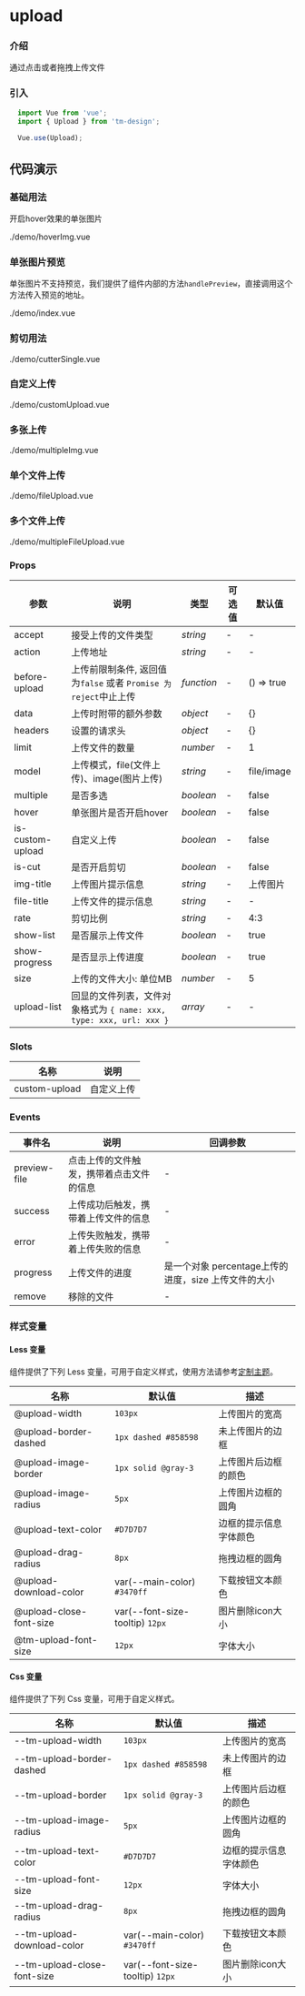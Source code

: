 # upload

### 介绍

通过点击或者拖拽上传文件

### 引入

```js
  import Vue from 'vue';
  import { Upload } from 'tm-design';
  
  Vue.use(Upload);
```

## 代码演示

### 基础用法
开启hover效果的单张图片

<demo-code>./demo/hoverImg.vue</demo-code>

### 单张图片预览

单张图片不支持预览，我们提供了组件内部的方法`handlePreview`，直接调用这个方法传入预览的地址。

<demo-code>./demo/index.vue</demo-code>

### 剪切用法

<demo-code>./demo/cutterSingle.vue</demo-code>

### 自定义上传

<demo-code>./demo/customUpload.vue</demo-code>

### 多张上传

<demo-code>./demo/multipleImg.vue</demo-code>

### 单个文件上传

<demo-code>./demo/fileUpload.vue</demo-code>

### 多个文件上传

<demo-code>./demo/multipleFileUpload.vue</demo-code>

### Props

参数 | 说明 | 类型 | 可选值 | 默认值
-- | -- | -- | -- | --
accept | 接受上传的文件类型 | _string_ | - | -
action | 上传地址 | _string_ | - | -
before-upload | 上传前限制条件, 返回值为`false` 或者 `Promise 为reject`中止上传 | _function_ | - | () => true
data | 上传时附带的额外参数 | _object_ | - | {}
headers | 设置的请求头 | _object_ | - | {}
limit | 上传文件的数量 | _number_ | - | 1
model | 上传模式，file(文件上传)、image(图片上传) | _string_ | - | file/image
multiple | 是否多选 | _boolean_ | - | false
hover | 单张图片是否开启hover | _boolean_ | - | false
is-custom-upload | 自定义上传 | _boolean_ | - | false
is-cut | 是否开启剪切 | _boolean_ | - | false
img-title | 上传图片提示信息 | _string_ | - | 上传图片
file-title | 上传文件的提示信息 | _string_ | - | -
rate | 剪切比例 | _string_ | - | 4:3
show-list | 是否展示上传文件 | _boolean_ | - | true
show-progress | 是否显示上传进度 | _boolean_ | - | true
size | 上传的文件大小: 单位MB | _number_ | - | 5
upload-list | 回显的文件列表，文件对象格式为 `{ name: xxx, type: xxx, url: xxx }` | _array_ | - | -


### Slots

名称 | 说明 
-- | -- 
custom-upload | 自定义上传


### Events

事件名 | 说明 | 回调参数
-- | -- | --
preview-file | 点击上传的文件触发，携带着点击文件的信息 | -
success | 上传成功后触发，携带着上传文件的信息 | -
error | 上传失败触发，携带着上传失败的信息 | -
progress | 上传文件的进度 | 是一个对象 percentage上传的进度，size 上传文件的大小
remove | 移除的文件 | -

### 样式变量

#### Less 变量

组件提供了下列 Less 变量，可用于自定义样式，使用方法请参考[定制主题](#/theme)。

名称 | 默认值 | 描述
-- | -- | --
@upload-width | `103px` | 上传图片的宽高
@upload-border-dashed | `1px dashed #858598` | 未上传图片的边框
@upload-image-border | `1px solid @gray-3` | 上传图片后边框的颜色
@upload-image-radius | `5px` | 上传图片边框的圆角
@upload-text-color | `#D7D7D7` | 边框的提示信息字体颜色
@upload-drag-radius | `8px` | 拖拽边框的圆角
@upload-download-color | var(--main-color) `#3470ff` | 下载按钮文本颜色
@upload-close-font-size | var(--font-size-tooltip) `12px` | 图片删除icon大小
@tm-upload-font-size | `12px` | 字体大小

#### Css 变量

组件提供了下列 Css 变量，可用于自定义样式。

名称 | 默认值 | 描述
-- | -- | --
--tm-upload-width | `103px` | 上传图片的宽高
--tm-upload-border-dashed | `1px dashed #858598` | 未上传图片的边框
--tm-upload-border | `1px solid @gray-3` | 上传图片后边框的颜色
--tm-upload-image-radius | `5px` | 上传图片边框的圆角
--tm-upload-text-color | `#D7D7D7` | 边框的提示信息字体颜色
--tm-upload-font-size | `12px` | 字体大小
--tm-upload-drag-radius | `8px` | 拖拽边框的圆角
--tm-upload-download-color | var(--main-color) `#3470ff` | 下载按钮文本颜色
--tm-upload-close-font-size | var(--font-size-tooltip) `12px` | 图片删除icon大小